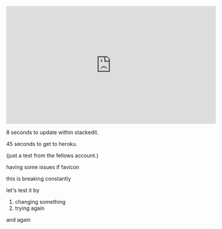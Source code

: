
<iframe width="560" height="315" src="https://www.youtube.com/embed/M11SvDtPBhA" frameborder="0" allow="accelerometer; autoplay; encrypted-media; gyroscope; picture-in-picture" allowfullscreen></iframe>

8 seconds to update within stackedit.

45 seconds to get to heroku.

(just a test from the fellows account.)

having some issues if favicon

this is breaking constantly

let's test it by

 1. changing something
 2. trying again

and again
<!--stackedit_data:
eyJoaXN0b3J5IjpbMTc1NDc4NDk4NywtMzI5MzUwODkyLC0xMT
Y3NTAzNzY4LC0xNzc0NjMyNzUwLDEzODQ4NjQxMjgsLTkwNDE5
MDM1OV19
-->